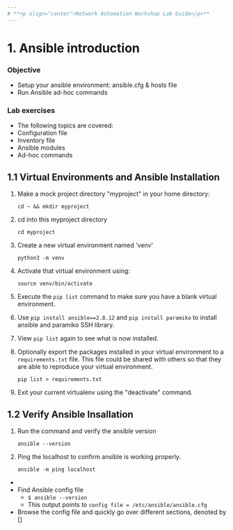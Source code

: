 ```yaml
---
# **<p align="center">Network Automation Workshop Lab Guide</p>**
---
```


# 1. Ansible introduction

### Objective
- Setup your ansible environment: ansible.cfg & hosts file
- Run Ansible ad-hoc commands

### Lab exercises
- The following topics are covered:
 - Configuration file
 - Inventory file
 - Ansible modules
 - Ad-hoc commands

## 1.1 Virtual Environments and Ansible Installation

1. Make a mock project directory "myproject" in your home directory:

   `cd ~ && mkdir myproject`

2. cd into this myproject directory

    `cd myproject`

3. Create a new virtual environment named 'venv'

    `python3 -m venv`

4. Activate that virtual environment using:

    `source venv/bin/activate`

5. Execute the `pip list` command to make sure you have a blank virtual environment.

6. Use `pip install ansible==2.8.12` and `pip install paramiko` to install ansible and paramiko SSH library.

8. View `pip list` again to see what is now installed.

9. Optionally export the packages installed in your virtual environment to a `requirements.txt` file. This file could be shared with others so that they are able to reproduce your virtual environment.

    `pip list > requirements.txt`

3. Exit your current virtualenv using the "deactivate" command.

## 1.2 Verify Ansible Insallation

1. Run the command and verify the ansible version

   `ansible --version`

2. Ping the localhost to confirm ansible is working properly.

   `ansible -m ping localhost`

- 
- Find Ansible config file
  - `$ ansible --version`
  - This output points to `config file = /etc/ansible/ansible.cfg`
- Browse the config file and quickly go over different sections, denoted by []
